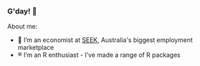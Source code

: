 ### G'day! 👋

About me: 

- 💼 I’m an economist at [SEEK](https://www.seek.com.au), Australia's biggest employment marketplace
- ®️ I’m an R enthusiast - I've made a range of R packages
